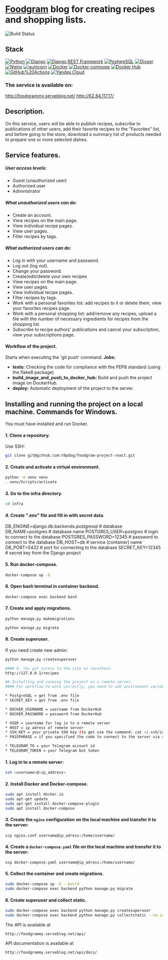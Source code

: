 # [Foodgram](http://foodgrammy.serveblog.net/recipes) blog for creating recipes and shopping lists.

![Build Status](https://github.com/t0pdog/foodgram-project-react/actions/workflows/foodgram_workflow.yml/badge.svg)

## Stack 
[![Python](https://img.shields.io/badge/-Python-464646?style=flat&logo=Python&logoColor=56C0C0&color=008080)](https://www.python.org/)
[![Django](https://img.shields.io/badge/-Django-464646?style=flat&logo=Django&logoColor=56C0C0&color=008080)](https://www.djangoproject.com/)
[![Django REST Framework](https://img.shields.io/badge/-Django%20REST%20Framework-464646?style=flat&logo=Django%20REST%20Framework&logoColor=56C0C0&color=008080)](https://www.django-rest-framework.org/)
[![PostgreSQL](https://img.shields.io/badge/-PostgreSQL-464646?style=flat&logo=PostgreSQL&logoColor=56C0C0&color=008080)](https://www.postgresql.org/)
[![Djoser](https://img.shields.io/badge/-Djoser-464646?style=flat&logo=Djoser&logoColor=56C0C0&color=008080)](https://github.com/sunscrapers/djoser)
[![Nginx](https://img.shields.io/badge/-NGINX-464646?style=flat&logo=NGINX&logoColor=56C0C0&color=008080)](https://nginx.org/ru/)
[![gunicorn](https://img.shields.io/badge/-gunicorn-464646?style=flat&logo=gunicorn&logoColor=56C0C0&color=008080)](https://gunicorn.org/)
[![Docker](https://img.shields.io/badge/-Docker-464646?style=flat&logo=Docker&logoColor=56C0C0&color=008080)](https://www.docker.com/)
[![Docker-compose](https://img.shields.io/badge/-Docker%20compose-464646?style=flat&logo=Docker&logoColor=56C0C0&color=008080)](https://www.docker.com/)
[![Docker Hub](https://img.shields.io/badge/-Docker%20Hub-464646?style=flat&logo=Docker&logoColor=56C0C0&color=008080)](https://hub.docker.com/)
[![GitHub%20Actions](https://img.shields.io/badge/-GitHub%20Actions-464646?style=flat&logo=GitHub%20actions&logoColor=56C0C0&color=008080)](https://github.com/features/actions)
[![Yandex.Cloud](https://img.shields.io/badge/-Yandex.Cloud-464646?style=flat&logo=Yandex.Cloud&logoColor=56C0C0&color=008080)](https://cloud.yandex.ru/)

### The service is available on:
http://foodgrammy.serveblog.net/
http://62.84.117.17/

## Description.
On this service, users will be able to publish recipes, subscribe to publications of other users, add their favorite recipes to the "Favorites" list, and before going to the store, download a summary list of products needed to prepare one or more selected dishes.

## Service features.
##### User access levels:
* Guest (unauthorized user)
* Authorized user
* Administrator

##### What unauthorized users can do:
* Create an account.
* View recipes on the main page.
* View individual recipe pages.
* View user pages.
* Filter recipes by tags. 

##### What authorized users can do:
* Log in with your username and password.
* Log out (log out).
* Change your password.
* Create/edit/delete your own recipes
* View recipes on the main page.
* View user pages.
* View individual recipe pages.
* Filter recipes by tags.
* Work with a personal favorites list: add recipes to it or delete them, view your favorites recipes page.
* Work with a personal shopping list: add/remove any recipes, upload a file with the number of necessary ingredients for recipes from the shopping list.
* Subscribe to recipe authors' publications and cancel your subscription, view your subscriptions page.

#### Workflow of the project.
Starts when executing the 'git push' command.
**Jobs:**
- **tests:** Checking the code for compliance with the PEP8 standard (using the flake8 package)
- **build_image_and_push_to_docker_hub:** Build and push the project image on DockerHub.
- **deploy:** Automatic deployment of the project to the server.

## Installing and running the project on a local machine. Commands for Windows.
You must have installed and run Docker.

#### 1. Clone a repository.
Use SSH:
```bash
git clone git@github.com:t0pdog/foodgram-project-react.git
```
#### 2. Create and activate a virtual environment.
```bash
python -m venv venv
. venv/Scripts/activate
```
#### 3. Go to the infra directory.
```bash
cd infra
```

#### 4. Сreate ".env" file and fill in with secret data.

DB_ENGINE=django.db.backends.postgresql # database
DB_NAME=postgres # database name
POSTGRES_USER=postgres # login to connect to the database
POSTGRES_PASSWORD=12345 # password to connect to the database
DB_HOST=db # service (container) name
DB_PORT=5432 # port for connecting to the database
SECRET_KEY=12345 # secret key from the Django project

#### 5. Run docker-compose.
```bash
docker-compose up -d
```
#### 6. Open bash terminal in container backend.
```bash
docker-compose exec backend bash
```
#### 7. Сreate and apply migrations.
```bash
python manage.py makemigrations
```
```bash
python manage.py migrate
```
#### 8. Сreate superuser.
If you need create new admin:
```bash
python manage.py createsuperuser

#### 9. You got access to the site on localhost.
http://127.0.0.1/recipes

## Installing and running the project on a remote server.
#### For workflow to work correctly, you need to add environment variables to the Secrets of this repository on GitHub:

* PostgreSQL = get from .env file
* SECRET_KEY = get from .env file

* DOCKER_USERNAME = username from DockerHub
* DOCKER_PASSWORD = password from DockerHub

* USER = username for log in to a remote server
* HOST = ip adress of remote server
* SSH_KEY = your private SSH key (to get use the command: cat ~/.ssh/id_rsa)
* PASSPHRASE = if you specified the code to connect to the server via ssh

* TELEGRAM_TO = your Telegram account id
* TELEGRAM_TOKEN = your Telegram bot token
```
#### 1. Log in to a remote server:
```bash
ssh <username>@<ip_address>
```
#### 2. Install Docker and Docker-compose.
```bash
sudo apt install docker.io
sudo apt-get update
sudo apt-get install docker-compose-plugin
sudo apt install docker-compose
```
#### 3. Create the `nginx` configuration on the local machine and transfer it to the server:
```
scp nginx.conf username@ip_adress:/home/username/
```
#### 4. Create a `docker-compose.yaml` file on the local machine and transfer it to the server:
```
scp docker-compose.yaml username@ip_adress:/home/username/
```

#### 5. Collect the container and create migrations.
```bash
sudo docker-compose up -d --build
sudo docker-compose exec backend python manage.py migrate
```

#### 6. Create superuser and collect static.
```bash
sudo docker-compose exec backend python manage.py createsuperuser
sudo docker-compose exec backend python manage.py collectstatic --no-input
```

The API is available at
```
http://foodgrammy.serveblog.net/api/
```

API documentation is available at
```
http://foodgrammy.serveblog.net/api/docs/
```